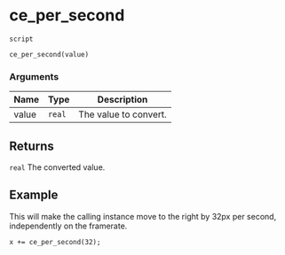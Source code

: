 # ce_per_second
`script`
```gml
ce_per_second(value)
```

### Arguments
| Name | Type | Description |
| ---- | ---- | ----------- |
| value | `real` | The value to convert. |

## Returns
`real` The converted value.

## Example
This will make the calling instance move to the right by 32px per second,
independently on the framerate.
```gml
x += ce_per_second(32);
```